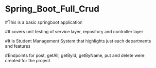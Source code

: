 # Spring_Boot_Full_Crud

#This is a basic springboot application

#It covers unit testing of service layer, repository and controller layer

#It is Student Management System that highlights just each departments and features

#Endpoints for post, getAll, getById, getByName, put and delete were created for the project
